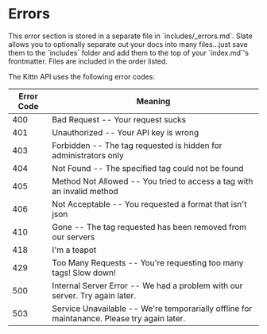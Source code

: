 # Errors

<aside class="notice">This error section is stored in a separate file in `includes/_errors.md`. Slate allows you to optionally separate out your docs into many files...just save them to the `includes` folder and add them to the top of your `index.md`'s frontmatter. Files are included in the order listed.</aside>

The Kittn API uses the following error codes:


Error Code | Meaning
---------- | -------
400 | Bad Request -- Your request sucks
401 | Unauthorized -- Your API key is wrong
403 | Forbidden -- The tag requested is hidden for administrators only
404 | Not Found -- The specified tag could not be found
405 | Method Not Allowed -- You tried to access a tag with an invalid method
406 | Not Acceptable -- You requested a format that isn't json
410 | Gone -- The tag requested has been removed from our servers
418 | I'm a teapot
429 | Too Many Requests -- You're requesting too many tags! Slow down!
500 | Internal Server Error -- We had a problem with our server. Try again later.
503 | Service Unavailable -- We're temporarially offline for maintanance. Please try again later.
